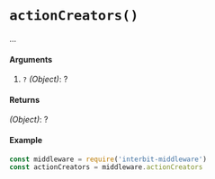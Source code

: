 # `actionCreators()`

...


#### Arguments

1. `?` *(Object)*: ?

#### Returns

*(Object)*: ?

#### Example

```js
const middleware = require('interbit-middleware')
const actionCreators = middleware.actionCreators
```
